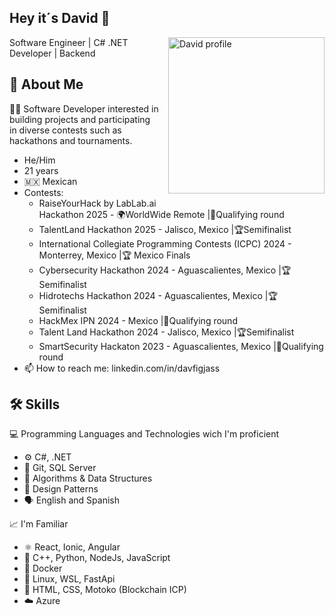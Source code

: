 ## Hey it´s David 👋

<img src="https://github.com/user-attachments/assets/5d09453a-0908-479d-85b1-10dbbc061d51" alt="David profile" style="float: right; margin: 0 0 15px 15px;" width="250">

Software Engineer | C# .NET Developer | Backend


## 🚀 About Me
👨‍💻 Software Developer interested in building projects and participating in diverse contests such as hackathons and tournaments.

* He/Him
* 21 years
* 🇲🇽 Mexican 
* Contests:
  * RaiseYourHack by LabLab.ai Hackathon 2025 - 🌍WorldWide Remote |🎯Qualifying round
  * TalentLand Hackathon 2025 - Jalisco, Mexico |🏆Semifinalist
  * International Collegiate Programming Contests (ICPC) 2024 - Monterrey, Mexico |🏆 Mexico Finals
  * Cybersecurity Hackathon 2024 - Aguascalientes, Mexico |🏆Semifinalist
  * Hidrotechs Hackathon 2024 - Aguascalientes, Mexico |🏆Semifinalist
  * HackMex IPN 2024 - Mexico |🎯Qualifying round
  * Talent Land Hackathon 2024 - Jalisco, Mexico |🏆Semifinalist
  * SmartSecurity Hackaton 2023 - Aguascalientes, Mexico |🎯Qualifying round
* 📫 How to reach me: linkedin.com/in/davfigjass

## 🛠 Skills
💻 Programming Languages and Technologies wich I'm proficient
- ⚙️ C#, .NET
- 🧩 Git, SQL Server
- 🧠 Algorithms & Data Structures
- 🧰 Design Patterns
- 🗣️ English and Spanish

📈 I'm Familiar
- ⚛️ React, Ionic, Angular
- 🧵 C++, Python, NodeJs, JavaScript
- 🐳 Docker
- 🧩 Linux, WSL, FastApi
- 🚀 HTML, CSS, Motoko (Blockchain ICP)
- ☁️ Azure

